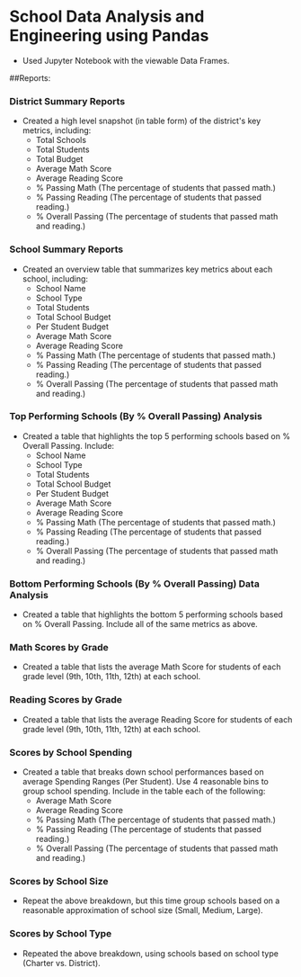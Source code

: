 # School Data Analysis and Engineering using Pandas
- Used Jupyter Notebook with the viewable Data Frames.

##Reports:
### District Summary Reports
- Created a high level snapshot (in table form) of the district's key metrics, including:
  - Total Schools
  - Total Students
  - Total Budget
  - Average Math Score
  - Average Reading Score
  - % Passing Math (The percentage of students that passed math.)
  - % Passing Reading (The percentage of students that passed reading.)
  - % Overall Passing (The percentage of students that passed math and reading.)

### School Summary Reports
- Created an overview table that summarizes key metrics about each school, including:
  - School Name
  - School Type
  - Total Students
  - Total School Budget
  - Per Student Budget
  - Average Math Score
  - Average Reading Score
  - % Passing Math (The percentage of students that passed math.)
  - % Passing Reading (The percentage of students that passed reading.)
  - % Overall Passing (The percentage of students that passed math and reading.)

### Top Performing Schools (By % Overall Passing) Analysis
- Created a table that highlights the top 5 performing schools based on % Overall Passing. Include:
  - School Name
  - School Type
  - Total Students
  - Total School Budget
  - Per Student Budget
  - Average Math Score
  - Average Reading Score
  - % Passing Math (The percentage of students that passed math.)
  - % Passing Reading (The percentage of students that passed reading.)
  - % Overall Passing (The percentage of students that passed math and reading.)

### Bottom Performing Schools (By % Overall Passing) Data Analysis

- Created a table that highlights the bottom 5 performing schools based on % Overall Passing. Include all of the same metrics as above.

### Math Scores by Grade
- Created a table that lists the average Math Score for students of each grade level (9th, 10th, 11th, 12th) at each school.

### Reading Scores by Grade
- Created a table that lists the average Reading Score for students of each grade level (9th, 10th, 11th, 12th) at each school.

### Scores by School Spending
- Created a table that breaks down school performances based on average Spending Ranges (Per Student). Use 4 reasonable bins to group school spending. Include in the table each of the following:
  - Average Math Score
  - Average Reading Score
  - % Passing Math (The percentage of students that passed math.)
  - % Passing Reading (The percentage of students that passed reading.)
  - % Overall Passing (The percentage of students that passed math and reading.)

### Scores by School Size

- Repeat the above breakdown, but this time group schools based on a reasonable approximation of school size (Small, Medium, Large).

### Scores by School Type

- Repeated the above breakdown, using schools based on school type (Charter vs. District).
